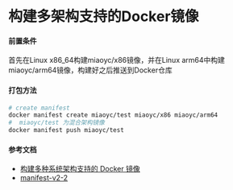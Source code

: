 构建多架构支持的Docker镜像
=

#### 前置条件
首先在Linux x86_64构建miaoyc/x86镜像，并在Linux arm64中构建miaoyc/arm64镜像，构建好之后推送到Docker仓库

#### 打包方法 
```bash 
# create manifest
docker manifest create miaoyc/test miaoyc/x86 miaoyc/arm64
#  miaoyc/test 为混合架构镜像
docker manifest push miaoyc/test
```

#### 参考文档
- [构建多种系统架构支持的 Docker 镜像](https://yeasy.gitbook.io/docker_practice/image/manifest)
- [manifest-v2-2](https://docs.docker.com/registry/spec/manifest-v2-2)

